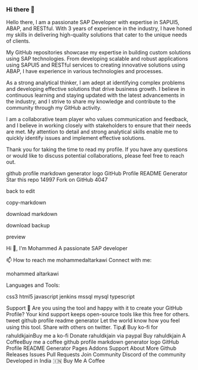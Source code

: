 ### Hi there 👋


Hello there, I am a passionate SAP Developer with expertise in SAPUI5, ABAP, and RESTful. With 3 years of experience in the industry, I have honed my skills in delivering high-quality solutions that cater to the unique needs of clients.

My GitHub repositories showcase my expertise in building custom solutions using SAP technologies. From developing scalable and robust applications using SAPUI5 and RESTful services to creating innovative solutions using ABAP, I have experience in various technologies and processes.

As a strong analytical thinker, I am adept at identifying complex problems and developing effective solutions that drive business growth. I believe in continuous learning and staying updated with the latest advancements in the industry, and I strive to share my knowledge and contribute to the community through my GitHub activity.

I am a collaborative team player who values communication and feedback, and I believe in working closely with stakeholders to ensure that their needs are met. My attention to detail and strong analytical skills enable me to quickly identify issues and implement effective solutions.

Thank you for taking the time to read my profile. If you have any questions or would like to discuss potential collaborations, please feel free to reach out.

github profile markdown generator logo GitHub Profile README Generator Star this repo 14997 Fork on GitHub 4047

back to edit

copy-markdown

download markdown

download backup

preview

Hi 👋, I'm Mohammed
A passionate SAP developer

📫 How to reach me mohammedaltarkawi
Connect with me:

mohammed altarkawi

Languages and Tools:

 css3  html5  javascript  jenkins  mssql  mysql  typescript

Support 🙏 Are you using the tool and happy with it to create your GitHub Profile? Your kind support keeps open-source tools like this free for others. tweet github profile readme generator Let the world know how you feel using this tool. Share with others on twitter. Tip💰 Buy ko-fi for rahuldkjainBuy me a ko-fi Donate rahuldkjain via paypal Buy rahuldkjain A CoffeeBuy me a coffee github profile markdown generator logo GitHub Profile README Generator Pages Addons Support About More Github Releases Issues Pull Requests Join Community Discord of the community Developed in India 🇮🇳 Buy Me A Coffee





<!--
**MohammedAltarkawi/MohammedAltarkawi** is a ✨ _special_ ✨ repository because its `README.md` (this file) appears on your GitHub profile.

Here are some ideas to get you started:

- 🔭 I’m currently working on ...
- 🌱 I’m currently learning ...
- 👯 I’m looking to collaborate on ...
- 🤔 I’m looking for help with ...
- 💬 Ask me about ...
- 📫 How to reach me: ...
- 😄 Pronouns: ...
- ⚡ Fun fact: ...
-->
